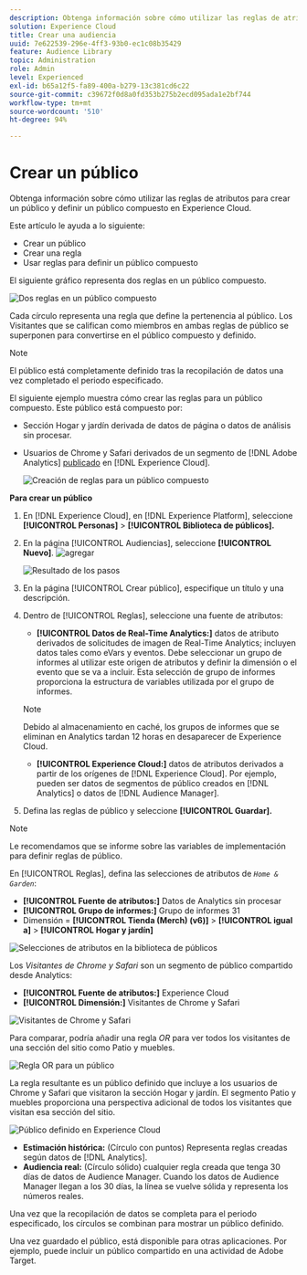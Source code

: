 ```yaml
---
description: Obtenga información sobre cómo utilizar las reglas de atributos para crear un público y definir un público compuesto en Adobe Experience Cloud.
solution: Experience Cloud
title: Crear una audiencia
uuid: 7e622539-296e-4ff3-93b0-ec1c08b35429
feature: Audience Library
topic: Administration
role: Admin
level: Experienced
exl-id: b65a12f5-fa89-400a-b279-13c381cd6c22
source-git-commit: c39672f0d8a0fd353b275b2ecd095ada1e2bf744
workflow-type: tm+mt
source-wordcount: '510'
ht-degree: 94%

---
```


# Crear un público

Obtenga información sobre cómo utilizar las reglas de atributos para crear un público y definir un público compuesto en Experience Cloud.

Este artículo le ayuda a lo siguiente:

* Crear un público
* Crear una regla
* Usar reglas para definir un público compuesto

El siguiente gráfico representa dos reglas en un público compuesto.

![Dos reglas en un público compuesto](assets/audience_sharing.png)

Cada círculo representa una regla que define la pertenencia al público. Los Visitantes que se califican como miembros en ambas reglas de público se superponen para convertirse en el público compuesto y definido.

>[!NOTE]
>
>El público está completamente definido tras la recopilación de datos una vez completado el periodo especificado.

El siguiente ejemplo muestra cómo crear las reglas para un público compuesto. Este público está compuesto por:

* Sección Hogar y jardín derivada de datos de página o datos de análisis sin procesar.
* Usuarios de Chrome y Safari derivados de un segmento de [!DNL Adobe Analytics] [publicado](overview.md) en [!DNL Experience Cloud].

  ![Creación de reglas para un público compuesto](assets/audience_create.png)

**Para crear un público**

1. En [!DNL Experience Cloud], en [!DNL Experience Platform], seleccione **[!UICONTROL Personas]** > **[!UICONTROL Biblioteca de públicos].**
1. En la página [!UICONTROL Audiencias], seleccione **[!UICONTROL Nuevo]**. ![agregar](assets/add_icon_small.png)

   ![Resultado de los pasos](assets/audience_create_new.png)

1. En la página [!UICONTROL Crear público], especifique un título y una descripción.
1. Dentro de [!UICONTROL Reglas], seleccione una fuente de atributos:

   * **[!UICONTROL Datos de Real-Time Analytics:]** datos de atributo derivados de solicitudes de imagen de Real-Time Analytics; incluyen datos tales como eVars y eventos. Debe seleccionar un grupo de informes al utilizar este origen de atributos y definir la dimensión o el evento que se va a incluir. Esta selección de grupo de informes proporciona la estructura de variables utilizada por el grupo de informes.
   >[!NOTE]
   >
   >Debido al almacenamiento en caché, los grupos de informes que se eliminan en Analytics tardan 12 horas en desaparecer de Experience Cloud.

   * **[!UICONTROL Experience Cloud:]** datos de atributos derivados a partir de los orígenes de [!DNL Experience Cloud]. Por ejemplo, pueden ser datos de segmentos de público creados en [!DNL Analytics] o datos de [!DNL Audience Manager].

1. Defina las reglas de público y seleccione **[!UICONTROL Guardar].**

>[!NOTE]
>
>Le recomendamos que se informe sobre las variables de implementación para definir reglas de público.

En [!UICONTROL Reglas], defina las selecciones de atributos de *`Home & Garden`*:

* **[!UICONTROL Fuente de atributos:]** Datos de Analytics sin procesar
* **[!UICONTROL Grupo de informes:]** Grupo de informes 31
* Dimensión = **[!UICONTROL Tienda (Merch) (v6)]** > **[!UICONTROL igual a]** > **[!UICONTROL Hogar y jardín]**

![Selecciones de atributos en la biblioteca de públicos](assets/home_garden.png)

Los *Visitantes de Chrome y Safari* son un segmento de público compartido desde Analytics:

* **[!UICONTROL Fuente de atributos:]** Experience Cloud
* **[!UICONTROL Dimensión:]** Visitantes de Chrome y Safari

![Visitantes de Chrome y Safari](assets/chrome_safari.png)

Para comparar, podría añadir una regla *OR* para ver todos los visitantes de una sección del sitio como Patio y muebles.

![Regla OR para un público](assets/audiences_rule_patio.png)

La regla resultante es un público definido que incluye a los usuarios de Chrome y Safari que visitaron la sección Hogar y jardín. El segmento Patio y muebles proporciona una perspectiva adicional de todos los visitantes que visitan esa sección del sitio.

![Público definido en Experience Cloud](assets/defined_audience.png)

* **Estimación histórica:** (Círculo con puntos) Representa reglas creadas según datos de [!DNL Analytics].
* **Audiencia real:** (Círculo sólido) cualquier regla creada que tenga 30 días de datos de Audience Manager. Cuando los datos de Audience Manager llegan a los 30 días, la línea se vuelve sólida y representa los números reales.

Una vez que la recopilación de datos se completa para el periodo especificado, los círculos se combinan para mostrar un público definido.

Una vez guardado el público, está disponible para otras aplicaciones. Por ejemplo, puede incluir un público compartido en una actividad de Adobe Target.
